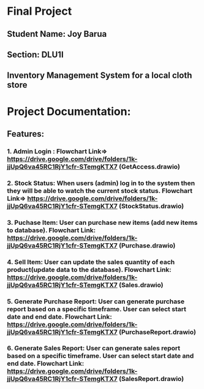 # Final Project
## Student Name: Joy Barua
## Section: DLU1I
## Inventory Management System for a local cloth store
# Project Documentation: 
## Features:
### 1. Admin Login : Flowchart Link=> https://drive.google.com/drive/folders/1k-jjUpQ6va45RC1RjY1cfr-STemgKTX7 (GetAccess.drawio)
### 2. Stock Status: When users (admin) log in to the system then they will be able to watch the current stock status. Flowchart Link=> https://drive.google.com/drive/folders/1k-jjUpQ6va45RC1RjY1cfr-STemgKTX7 (StockStatus.drawio)
### 3. Puchase Item: User can purchase new items (add new items to database). Flowchart Link: https://drive.google.com/drive/folders/1k-jjUpQ6va45RC1RjY1cfr-STemgKTX7 (Purchase.drawio)
### 4. Sell Item: User can update the sales quantity of each product(update data to the database). Flowchart Link: https://drive.google.com/drive/folders/1k-jjUpQ6va45RC1RjY1cfr-STemgKTX7 (Sales.drawio)
### 5. Generate Purchase Report: User can generate purchase report based on a specific timeframe. User can select start date and end date. Flowchart Link: https://drive.google.com/drive/folders/1k-jjUpQ6va45RC1RjY1cfr-STemgKTX7 (PurchaseReport.drawio)
### 6. Generate Sales Report: User can generate sales report based on a specific timeframe. User can select start date and end date. Flowchart Link: https://drive.google.com/drive/folders/1k-jjUpQ6va45RC1RjY1cfr-STemgKTX7 (SalesReport.drawio)
